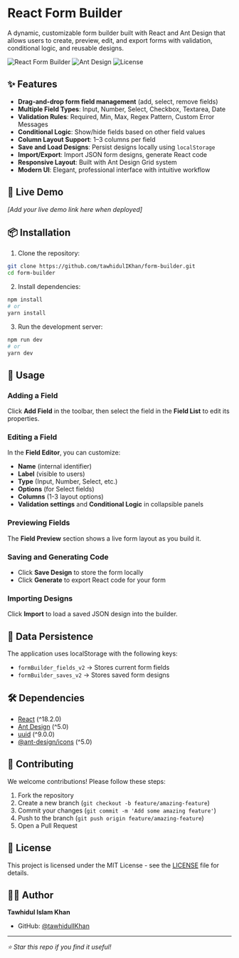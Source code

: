 # React Form Builder

A dynamic, customizable form builder built with React and Ant Design that allows users to create, preview, edit, and export forms with validation, conditional logic, and reusable designs.

![React Form Builder](https://img.shields.io/badge/React-18.2.0-blue) ![Ant Design](https://img.shields.io/badge/Ant%20Design-5.0-blue) ![License](https://img.shields.io/badge/License-MIT-green)

## ✨ Features

- **Drag-and-drop form field management** (add, select, remove fields)
- **Multiple Field Types**: Input, Number, Select, Checkbox, Textarea, Date
- **Validation Rules**: Required, Min, Max, Regex Pattern, Custom Error Messages
- **Conditional Logic**: Show/hide fields based on other field values
- **Column Layout Support**: 1–3 columns per field
- **Save and Load Designs**: Persist designs locally using `localStorage`
- **Import/Export**: Import JSON form designs, generate React code
- **Responsive Layout**: Built with Ant Design Grid system
- **Modern UI**: Elegant, professional interface with intuitive workflow

## 🚀 Live Demo

*[Add your live demo link here when deployed]*

## 📦 Installation

1. Clone the repository:

```bash
git clone https://github.com/tawhidulIKhan/form-builder.git
cd form-builder
```

2. Install dependencies:

```bash
npm install
# or
yarn install
```

3. Run the development server:

```bash
npm run dev
# or
yarn dev
```


## 🎯 Usage

### Adding a Field

Click **Add Field** in the toolbar, then select the field in the **Field List** to edit its properties.

### Editing a Field

In the **Field Editor**, you can customize:

- **Name** (internal identifier)
- **Label** (visible to users)
- **Type** (Input, Number, Select, etc.)
- **Options** (for Select fields)
- **Columns** (1-3 layout options)
- **Validation settings** and **Conditional Logic** in collapsible panels

### Previewing Fields

The **Field Preview** section shows a live form layout as you build it.

### Saving and Generating Code

- Click **Save Design** to store the form locally
- Click **Generate** to export React code for your form

### Importing Designs

Click **Import** to load a saved JSON design into the builder.


## 💾 Data Persistence

The application uses localStorage with the following keys:

- `formBuilder_fields_v2` → Stores current form fields
- `formBuilder_saves_v2` → Stores saved form designs

## 🛠️ Dependencies

- [React](https://reactjs.org/) (^18.2.0)
- [Ant Design](https://ant.design/) (^5.0)
- [uuid](https://www.npmjs.com/package/uuid) (^9.0.0)
- [@ant-design/icons](https://ant.design/components/icon/) (^5.0)


## 🤝 Contributing

We welcome contributions! Please follow these steps:

1. Fork the repository
2. Create a new branch (`git checkout -b feature/amazing-feature`)
3. Commit your changes (`git commit -m 'Add some amazing feature'`)
4. Push to the branch (`git push origin feature/amazing-feature`)
5. Open a Pull Request

## 📄 License

This project is licensed under the MIT License - see the [LICENSE](LICENSE) file for details.

## 👨‍💻 Author

**Tawhidul Islam Khan**  
- GitHub: [@tawhidulIKhan](https://github.com/tawhidulIKhan)

---

*⭐ Star this repo if you find it useful!*
